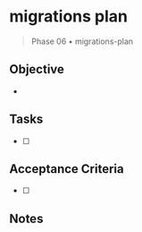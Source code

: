 # migrations plan

> Phase 06 • migrations-plan

## Objective
- 

## Tasks
- [ ] 

## Acceptance Criteria
- [ ] 

## Notes


